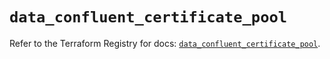 # `data_confluent_certificate_pool`

Refer to the Terraform Registry for docs: [`data_confluent_certificate_pool`](https://registry.terraform.io/providers/confluentinc/confluent/2.11.0/docs/data-sources/certificate_pool).
